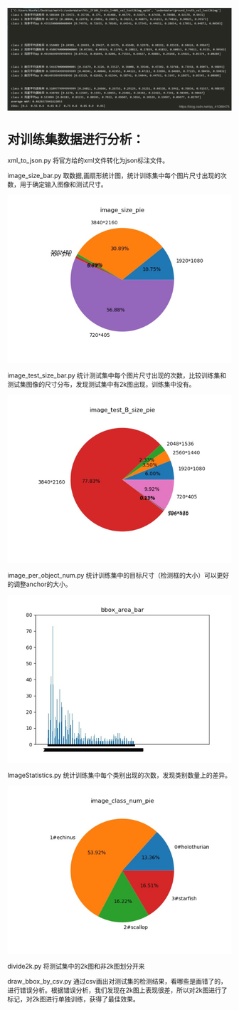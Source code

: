 ![image](https://github.com/Ruofei520/underWaterDetectionDataProcess/blob/master/Images/mapTestResult.png)

# 对训练集数据进行分析：

xml_to_json.py 将官方给的xml文件转化为json标注文件。



image_size_bar.py 取数据,画扇形统计图，统计训练集中每个图片尺寸出现的次数，用于确定输入图像和测试尺寸。

![image](https://github.com/Ruofei520/underWaterDetectionDataProcess/blob/master/Images/image_size_pie.jpg)



image_test_size_bar.py  统计测试集中每个图片尺寸出现的次数，比较训练集和测试集图像的尺寸分布，发现测试集中有2k图出现，训练集中没有。

![image](https://github.com/Ruofei520/underWaterDetectionDataProcess/blob/master/Images/image_test_B_size_pie.jpg)



image_per_object_num.py 统计训练集中的目标尺寸（检测框的大小）可以更好的调整anchor的大小。

![image](https://github.com/Ruofei520/underWaterDetectionDataProcess/blob/master/Images/bbox_area_bar.jpg)



ImageStatistics.py 统计训练集中每个类别出现的次数，发现类别数量上的差异。

![image](https://github.com/Ruofei520/underWaterDetectionDataProcess/blob/master/Images/image_class_num_pie.jpg)



divide2k.py 将测试集中的2k图和非2k图划分开来

draw_bbox_by_csv.py 通过csv画出对测试集的检测结果，看哪些是画错了的，进行错误分析。根据错误分析，我们发现在2k图上表现很差，所以对2k图进行了标记，对2k图进行单独训练，获得了最佳效果。







